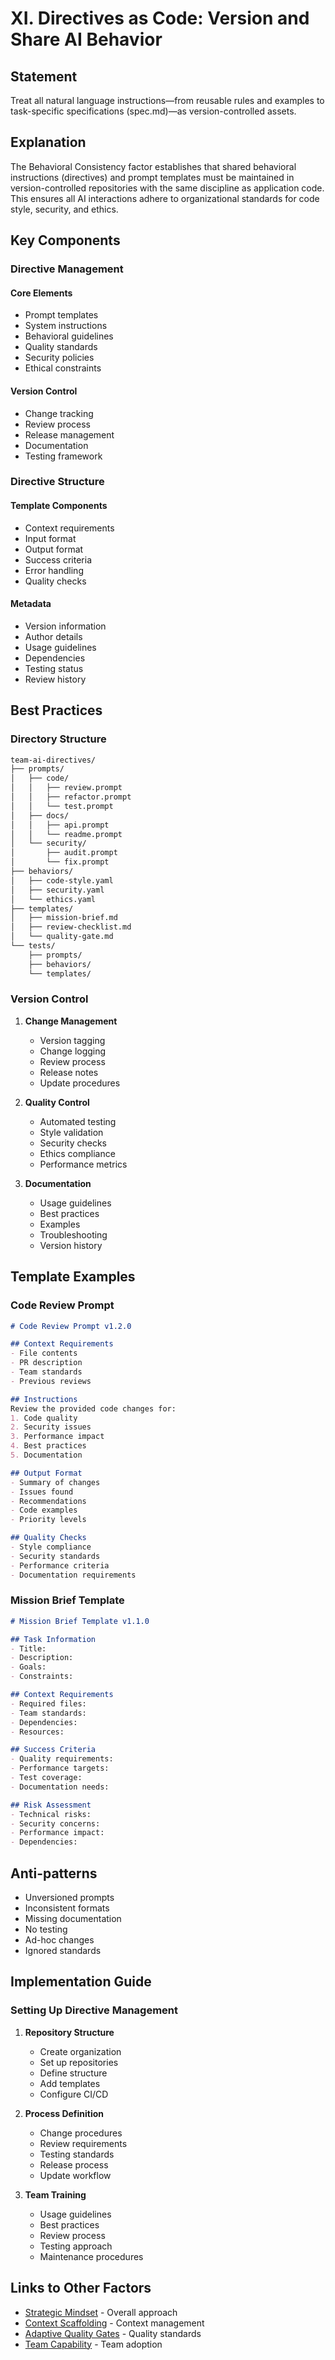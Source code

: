 # XI. Directives as Code: Version and Share AI Behavior

## Statement

Treat all natural language instructions—from reusable rules and examples to task-specific specifications (spec.md)—as version-controlled assets.

## Explanation

The Behavioral Consistency factor establishes that shared behavioral instructions (directives) and prompt templates must be maintained in version-controlled repositories with the same discipline as application code. This ensures all AI interactions adhere to organizational standards for code style, security, and ethics.

## Key Components

### Directive Management

#### Core Elements
- Prompt templates
- System instructions
- Behavioral guidelines
- Quality standards
- Security policies
- Ethical constraints

#### Version Control
- Change tracking
- Review process
- Release management
- Documentation
- Testing framework

### Directive Structure

#### Template Components
- Context requirements
- Input format
- Output format
- Success criteria
- Error handling
- Quality checks

#### Metadata
- Version information
- Author details
- Usage guidelines
- Dependencies
- Testing status
- Review history

## Best Practices

### Directory Structure

```markdown
team-ai-directives/
├── prompts/
│   ├── code/
│   │   ├── review.prompt
│   │   ├── refactor.prompt
│   │   └── test.prompt
│   ├── docs/
│   │   ├── api.prompt
│   │   └── readme.prompt
│   └── security/
│       ├── audit.prompt
│       └── fix.prompt
├── behaviors/
│   ├── code-style.yaml
│   ├── security.yaml
│   └── ethics.yaml
├── templates/
│   ├── mission-brief.md
│   ├── review-checklist.md
│   └── quality-gate.md
└── tests/
    ├── prompts/
    ├── behaviors/
    └── templates/
```

### Version Control

1. **Change Management**
   - Version tagging
   - Change logging
   - Review process
   - Release notes
   - Update procedures

2. **Quality Control**
   - Automated testing
   - Style validation
   - Security checks
   - Ethics compliance
   - Performance metrics

3. **Documentation**
   - Usage guidelines
   - Best practices
   - Examples
   - Troubleshooting
   - Version history

## Template Examples

### Code Review Prompt

```markdown
# Code Review Prompt v1.2.0

## Context Requirements
- File contents
- PR description
- Team standards
- Previous reviews

## Instructions
Review the provided code changes for:
1. Code quality
2. Security issues
3. Performance impact
4. Best practices
5. Documentation

## Output Format
- Summary of changes
- Issues found
- Recommendations
- Code examples
- Priority levels

## Quality Checks
- Style compliance
- Security standards
- Performance criteria
- Documentation requirements
```

### Mission Brief Template

```markdown
# Mission Brief Template v1.1.0

## Task Information
- Title:
- Description:
- Goals:
- Constraints:

## Context Requirements
- Required files:
- Team standards:
- Dependencies:
- Resources:

## Success Criteria
- Quality requirements:
- Performance targets:
- Test coverage:
- Documentation needs:

## Risk Assessment
- Technical risks:
- Security concerns:
- Performance impact:
- Dependencies:
```

## Anti-patterns

- Unversioned prompts
- Inconsistent formats
- Missing documentation
- No testing
- Ad-hoc changes
- Ignored standards

## Implementation Guide

### Setting Up Directive Management

1. **Repository Structure**
   - Create organization
   - Set up repositories
   - Define structure
   - Add templates
   - Configure CI/CD

2. **Process Definition**
   - Change procedures
   - Review requirements
   - Testing standards
   - Release process
   - Update workflow

3. **Team Training**
   - Usage guidelines
   - Best practices
   - Review process
   - Testing approach
   - Maintenance procedures

## Links to Other Factors

- [Strategic Mindset](strategic-mindset.md) - Overall approach
- [Context Scaffolding](context-scaffolding.md) - Context management
- [Adaptive Quality Gates](adaptive-quality-gates.md) - Quality standards
- [Team Capability](team-capability.md) - Team adoption